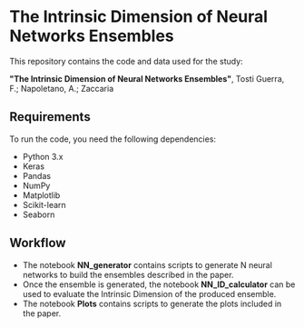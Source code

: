 # The Intrinsic Dimension of Neural Networks Ensembles

This repository contains the code and data used for the study:

**"The Intrinsic Dimension of Neural Networks Ensembles"**, Tosti Guerra, F.; Napoletano, A.; Zaccaria

## Requirements

To run the code, you need the following dependencies:

- Python 3.x
- Keras
- Pandas
- NumPy
- Matplotlib
- Scikit-learn
- Seaborn

## Workflow

- The notebook **NN_generator** contains scripts to generate N neural networks to build the ensembles described in the paper.
- Once the ensemble is generated, the notebook **NN_ID_calculator** can be used to evaluate the Intrinsic Dimension of the produced ensemble.
- The notebook **Plots** contains scripts to generate the plots included in the paper.
